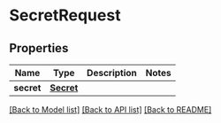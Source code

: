 # SecretRequest

## Properties
Name | Type | Description | Notes
------------ | ------------- | ------------- | -------------
**secret** | [**Secret**](Secret.md) |  | 

[[Back to Model list]](../README.md#documentation-for-models) [[Back to API list]](../README.md#documentation-for-api-endpoints) [[Back to README]](../README.md)

